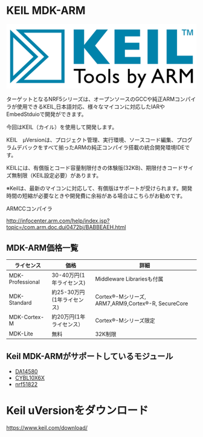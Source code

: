 # KEIL MDK-ARM 

![](/img/keil/keil_logo.png)

ターゲットとなるNRF5シリーズは、オープンソースのGCCや純正ARMコンパイラが使用できるKEIL,日本語対応、様々なマイコンに対応したIARやEmbedStduioで開発ができます。

今回はKEIL（カイル）を使用して開発します。

KEIL　μVersionは、プロジェクト管理、実行環境、ソースコード編集、プログラムデバックをすべて揃ったARMの純正コンパイラ搭載の統合開発環境IDEです。

KEILには、有償版とコード容量制限付きの体験版(32KB)、期限付きコードサイズ無制限（KEIL設定必要）があります。

※Keilは、最新のマイコンに対応して、有償版はサポートが受けられます。開発時間の短縮が必要なときや開発費に余裕がある場合はこちらがお勧めです。

ARMCCコンパイラ

http://infocenter.arm.com/help/index.jsp?topic=/com.arm.doc.dui0472bj/BABBEAEH.html

## MDK-ARM価格一覧

| ライセンス | 価格 | 詳細 |
| -- | -- | -- |
| MDK-Professional | 30-40万円(1年ライセンス) | Middleware Librariesも付属 |
| MDK-Standard | 約25-30万円(1年ライセンス)| Cortex®-Mシリーズ, ARM7,ARM9,Cortex®-R, SecureCore　|
| MDK-Cortex-M | 約20万円(1年ライセンス）| Cortex®-Mシリーズ限定 |
| MDK-Lite | 無料| 32K制限 |

## Keil MDK-ARMがサポートしているモジュール

* [DA14580](http://www.keil.com/dd/chip/6853.htm)
* [CYBL10X6X](http://www.keil.com/dd/chips/cypress/arm.htm)
* [nrf51822](http://www.keil.com/dd/chips/nordic/arm.htm)

# Keil uVersionをダウンロード

https://www.keil.com/download/

